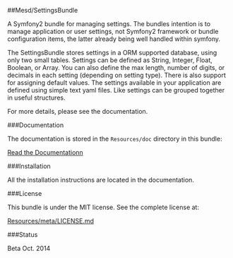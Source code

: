 ##Mesd/SettingsBundle

A Symfony2 bundle for managing settings. The bundles intention is to manage application
or user settings, not Symfony2 framework or bundle configuration items, the latter
already being well handled within symfony.

The SettingsBundle stores settings in a ORM supported database, using only two small
tables. Settings can be defined as String, Integer, Float, Boolean, or Array. You can
also define the max length, number of digits, or decimals in each setting (depending on
setting type). There is also support for assigning default values. The settings available
in your application are defined using simple text yaml files. Like settings can be
grouped together in useful structures.

For more details, please see the documentation.


###Documentation

The documentation is stored in the `Resources/doc` directory in this bundle:

[Read the Documentationn](https://github.com/MESD/SettingsBundle/blob/master/Resources/doc/index.md)


###Installation

All the installation instructions are located in the documentation.


###License

This bundle is under the MIT license. See the complete license at:

[Resources/meta/LICENSE.md](https://github.com/MESD/SettingsBundle/blob/master/Resources/meta/LICENSE.md)


###Status

Beta Oct. 2014